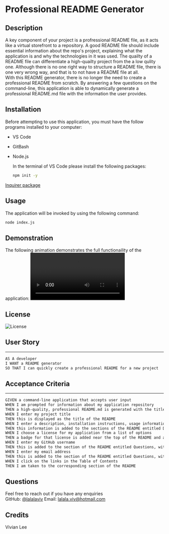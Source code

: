 # Professional README Generator

## Description

A key component of your project is a profressional README file, as it acts like a virtual storefront to a repository. 
A good README file should include essential information about the repo's project, explaining what the application is and why the technologies in it was used. The quailty of a README file can differentiate a high-quailty project from the a low qulity one. 
Although there is no one right way to structure a README file, there is one very wrong way, and that is to not have a README file at all. 
<br/>
With this README generator, there is no longer the need to create a professional README from scratch. 
By answering a few questions on the command-line, this application is able to dynamically generate a professional README.md file with the information the user provides. 


## Installation

Before attempting to use this application, you must have the follow programs installed to your computer: 

- VS Code
- GitBash
- Node.js
  
  In the terminal of VS Code please install the following packages: 
  ```bash
  npm init -y
  ```
 [Inquirer package](https://www.npmjs.com/package/inquirer/v/8.2.4)

## Usage

The application will be invoked by using the following command:

```bash
node index.js
```

## Demonstration

The following animation demonstrates the full functionaility of the application: 
![Demo Video](https://user-images.githubusercontent.com/106384519/195020587-726e2bfe-a3e3-4603-b550-617412060a83.mp4)


## License 

![License](https://img.shields.io/github/license/lalalaviv/Professional-README-Generator)


## User Story
---
```md
AS A developer
I WANT a README generator
SO THAT I can quickly create a professional README for a new project
```

## Acceptance Criteria
---
```md
GIVEN a command-line application that accepts user input
WHEN I am prompted for information about my application repository
THEN a high-quality, professional README.md is generated with the title of my project and sections entitled Description, Table of Contents, Installation, Usage, License, Contributing, Tests, and Questions
WHEN I enter my project title
THEN this is displayed as the title of the README
WHEN I enter a description, installation instructions, usage information, contribution guidelines, and test instructions
THEN this information is added to the sections of the README entitled Description, Installation, Usage, Contributing, and Tests
WHEN I choose a license for my application from a list of options
THEN a badge for that license is added near the top of the README and a notice is added to the section of the README entitled License that explains which license the application is covered under
WHEN I enter my GitHub username
THEN this is added to the section of the README entitled Questions, with a link to my GitHub profile
WHEN I enter my email address
THEN this is added to the section of the README entitled Questions, with instructions on how to reach me with additional questions
WHEN I click on the links in the Table of Contents
THEN I am taken to the corresponding section of the README
```
## Questions

Feel free to reach out if you have any enquiries
<br/>
GitHub: [@lalalaviv](https://github.com/lalalaviv)
Email: lalala.viv@hotmail.com

## Credits

Vivian Lee

